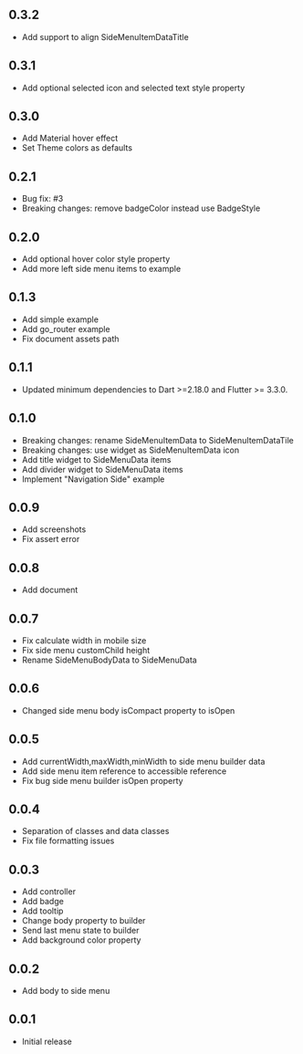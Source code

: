## 0.3.2
* Add support to align SideMenuItemDataTitle

## 0.3.1
* Add optional selected icon and selected text style property

## 0.3.0
* Add Material hover effect 
* Set Theme colors as defaults

## 0.2.1
* Bug fix: #3
* Breaking changes: remove badgeColor instead use BadgeStyle

## 0.2.0
* Add optional hover color style property
* Add more left side menu items to example

## 0.1.3
* Add simple example
* Add go_router example
* Fix document assets path

## 0.1.1
* Updated minimum dependencies to Dart >=2.18.0 and Flutter >= 3.3.0.

## 0.1.0
* Breaking changes: rename SideMenuItemData to SideMenuItemDataTile
* Breaking changes: use widget as SideMenuItemData icon
* Add title widget to SideMenuData items
* Add divider widget to SideMenuData items
* Implement "Navigation Side" example

## 0.0.9
* Add screenshots
* Fix assert error

## 0.0.8
* Add document

## 0.0.7
* Fix calculate width in mobile size
* Fix side menu customChild height
* Rename SideMenuBodyData to SideMenuData

## 0.0.6
* Changed side menu body isCompact property to isOpen

## 0.0.5
* Add currentWidth,maxWidth,minWidth to side menu builder data
* Add side menu item reference to accessible reference
* Fix bug side menu builder isOpen property

## 0.0.4
* Separation of classes and data classes
* Fix file formatting issues

## 0.0.3
* Add controller
* Add badge
* Add tooltip
* Change body property to builder
* Send last menu state to builder
* Add background color property

## 0.0.2
*  Add body to side menu

## 0.0.1
*  Initial release
